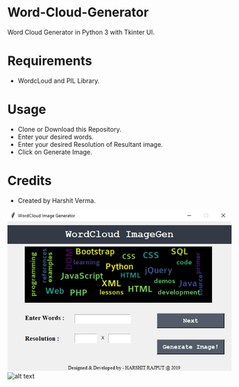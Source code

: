# Word-Cloud-Generator
  Word Cloud Generator in Python 3 with Tkinter UI.
  
# Requirements
  - WordcLoud and PIL Library.
  
# Usage 
  - Clone or Download this Repository.
  - Enter your desired words.
  - Enter your desired Resolution of Resultant image.
  - Click on Generate Image.
  
# Credits
  
  - Created by Harshit Verma. 
  
  
  
  
![alt text](ss1.png)
![alt text](ss2.png)
